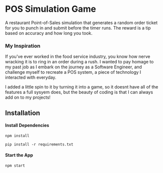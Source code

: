 # POS Simulation Game

A restaurant Point-of-Sales simulation that generates a random order ticket for you to punch in and submit before the timer runs. The reward is a tip based on accuracy and how long you took.

### My Inspiration
If you've ever worked in the food service industry, you know how nerve wracking it is to ring in an order during a rush. I wanted to pay homage to my past job as I embark on the journey as a Software Engineer, and challenge myself to recreate a POS system, a piece of technology I interacted with everyday.

I added a little spin to it by turning it into a game, so it doesnt have all of the features a full sysyem does, but the beauty of coding is that I can always add on to my projects!


## Installation
#### Install Dependencies

```npm install```

```pip install -r requirements.txt```



#### Start the App
```npm start```


